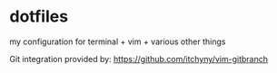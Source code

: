 # dotfiles
my configuration for terminal + vim + various other things

Git integration provided by:
https://github.com/itchyny/vim-gitbranch
